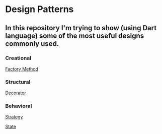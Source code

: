 # Design Patterns

## In this repository I'm trying to show (using Dart language) some of the most useful designs commonly used.

### Creational
[Factory Method](https://github.com/ThiagoEvoa/design_patterns/tree/factory_method)

### Structural
[Decorator](https://github.com/ThiagoEvoa/design_patterns/tree/decorator)

### Behavioral
[Strategy](https://github.com/ThiagoEvoa/design_patterns/tree/strategy)

[State](https://github.com/ThiagoEvoa/design_patterns/tree/state)
